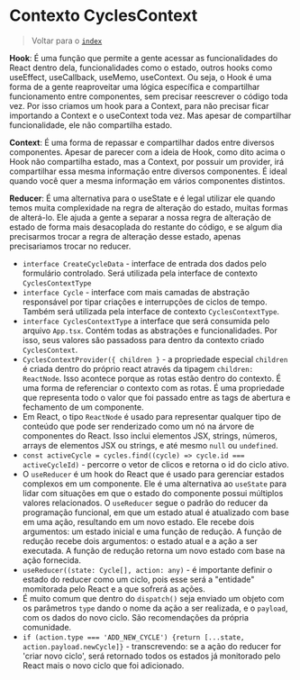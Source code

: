 # Contexto CyclesContext

> Voltar para o [`index`](./%40index.md)

**Hook**: É uma função que permite a gente acessar as funcionalidades do React dentro dela, funcionalidades como o estado, outros hooks como useEffect, useCallback, useMemo, useContext. Ou seja, o Hook é uma forma de a gente reaproveitar uma lógica específica e compartilhar funcionamento entre componentes, sem precisar reescrever o código toda vez. Por isso criamos um hook para a Context, para não precisar ficar importando a Context e o useContext toda vez. Mas apesar de compartilhar funcionalidade, ele não compartilha estado.

**Context**: É uma forma de repassar e compartilhar dados entre diversos componentes. Apesar de parecer com a ideia de Hook, como dito acima o Hook não compartilha estado, mas a Context, por possuir um provider, irá compartilhar essa mesma informação entre diversos componentes. É ideal quando você quer a mesma informação em vários componentes distintos.

**Reducer**: É uma alternativa para o useState e é legal utilizar ele quando temos muita complexidade na regra de alteração do estado, muitas formas de alterá-lo. Ele ajuda a gente a separar a nossa regra de alteração de estado de forma mais desacoplada do restante do código, e se algum dia precisarmos trocar a regra de alteração desse estado, apenas precisariamos trocar no reducer.

- `interface CreateCycleData` - interface de entrada dos dados pelo formulário controlado. Será utilizada pela interface de contexto `CyclesContextType`
- `interface Cycle` - interface com mais camadas de abstração responsável por tipar criações e interrupções de ciclos de tempo. Também será utilizada pela interface de contexto `CyclesContextType`.
- `interface CyclesContextType` a interface que será consumida pelo arquivo `App.tsx`. Contém todas as abstrações e funcionalidades. Por isso, seus valores são passadoss para dentro da contexto criado `CyclesContext`.
- `CyclesContextProvider({ children }` - a propriedade especial `children` é criada dentro do próprio react através da tipagem `children: ReactNode`. Isso acontece porque as rotas estão dentro do contexto. É uma forma de referenciar o contexto com as rotas. É uma propriedade que representa todo o valor que foi passado entre as tags de abertura e fechamento de um componente.
- Em React, o tipo `ReactNode` é usado para representar qualquer tipo de conteúdo que pode ser renderizado como um nó na árvore de componentes do React. Isso inclui elementos JSX, strings, números, arrays de elementos JSX ou strings, e até mesmo `null` ou `undefined`.
- `const activeCycle = cycles.find((cycle) => cycle.id === activeCycleId)` - percorre o vetor de clicos e retorna o id do ciclo ativo.
- O `useReducer` é um hook do React que é usado para gerenciar estados complexos em um componente. Ele é uma alternativa ao `useState` para lidar com situações em que o estado do componente possui múltiplos valores relacionados. O `useReducer` segue o padrão do reducer da programação funcional, em que um estado atual é atualizado com base em uma ação, resultando em um novo estado. Ele recebe dois argumentos: um estado inicial e uma função de redução. A função de redução recebe dois argumentos: o estado atual e a ação a ser executada. A função de redução retorna um novo estado com base na ação fornecida.
- `useReducer((state: Cycle[], action: any)` - é importante definir o estado do reducer como um ciclo, pois esse será a "entidade" momitorada pelo React e a que sofrerá as ações.
- É muito comum que dentro do `dispatch()` seja enviado um objeto com os parâmetros `type` dando o nome da ação a ser realizada, e o `payload`, com os dados do novo ciclo. São recomendações da própria comunidade.
- `if (action.type === 'ADD_NEW_CYCLE') {return [...state, action.payload.newCycle]}` - transcrevendo: se a ação do reducer for 'criar novo ciclo', será retornado todos os estados já monitorado pelo React mais o novo ciclo que foi adicionado.
